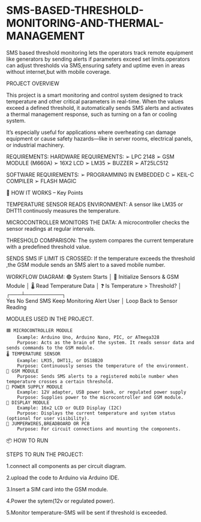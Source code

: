 # SMS-BASED-THRESHOLD-MONITORING-AND-THERMAL-MANAGEMENT
SMS based threshold monitoring lets the operators track remote equipment like generators by sending alerts if parameters exceed set limits.operators can adjust thresholds via SMS,ensuring safety and uptime even in areas without internet,but with mobile coverage.

PROJECT OVERVIEW

This project is a smart monitoring and control system designed to track temperature and other critical parameters in real-time. When the values exceed a defined threshold, it automatically sends SMS alerts and activates a thermal management response, such as turning on a fan or cooling system.

It’s especially useful for applications where overheating can damage equipment or cause safety hazards—like in server rooms, electrical panels, or industrial machinery.

REQUIREMENTS:
HARDWARE REQUIREMENTS:
➢ LPC 2148
➢ GSM MODULE (M660A)
➢ 16X2 LCD
➢ LM35
➢ BUZZER
➢ AT25LC512

SOFTWARE REQUIREMENTS:
➢ PROGRAMMING IN EMBEDDED C
➢ KEIL-C COMPILER
➢ FLASH MAGIC

🔄 HOW IT WORKS – Key Points

TEMPERATURE SENSOR READS ENVIRONMENT:
A sensor like LM35 or DHT11 continuosly measures the temperature.

MICROCONTROLLER MONITORS THE DATA:
A microcontroller checks the sensor readings at regular intervals.

THRESHOLD COMPARISON:
The system compares the current temperature with a predefined threshold value.

SENDS SMS IF LIMIT IS CROSSED:
If the temperature exceeds the threshold ,the GSM module sends an SMS alert to a saved mobile number.

WORKFLOW DIAGRAM:
🟢 System Starts
     │
🔧 Initialize Sensors & GSM Module
     │
🌡️ Read Temperature Data
     │
❓ Is Temperature > Threshold?
     │
 ┌───┴──────────┐       
 Yes           No
Send SMS    Keep Monitoring
Alert User 
     │
Loop Back to Sensor Reading

MODULES USED IN THE PROJECT.

    🟦 MICROCONTROLLER MODULE
        Example: Arduino Uno, Arduino Nano, PIC, or ATmega328
        Purpose: Acts as the brain of the system. It reads sensor data and sends commands to the GSM module.
    🌡️ TEMPERATURE SENSOR
        Example: LM35, DHT11, or DS18B20
        Purpose: Continuously senses the temperature of the environment.
    📶 GSM MODULE
        Purpose: Sends SMS alerts to a registered mobile number when temperature crosses a certain threshold.
    🔋 POWER SUPPLY MODULE
        Example: 12V adapter, USB power bank, or regulated power supply
        Purpose: Supplies power to the microcontroller and GSM module.
    🧪 DISPLAY MODULE
        Example: 16x2 LCD or OLED Display (I2C)
        Purpose: Displays the current temperature and system status (optional for user visibility).
    🧰 JUMPERWIRES,BREADBOARD OR PCB
        Purpose: For circuit connections and mounting the components.

📦 HOW TO RUN

STEPS TO RUN THE PROJECT:

 1.connect all components as per circuit diagram.
 
 2.upload the code to Arduino via Arduino IDE.
 
 3.Insert a SIM card into the GSM module.
 
 4.Power the sytem(12v or regulated power).
 
 5.Monitor temperature-SMS will be sent if threshold is exceeded.
    


